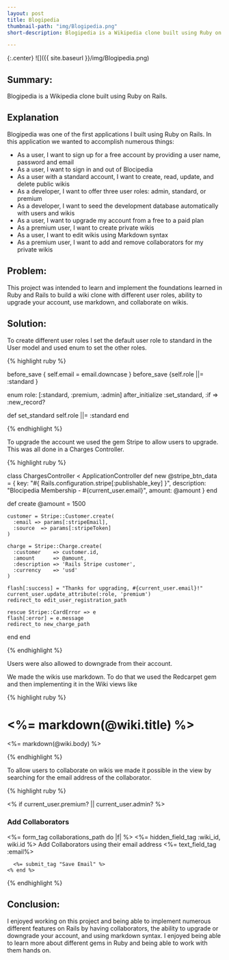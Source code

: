 ```yaml
---
layout: post
title: Blogipedia
thumbnail-path: "img/Blogipedia.png"
short-description: Blogipedia is a Wikipedia clone built using Ruby on Rails.

---
```


{:.center}
![]({{ site.baseurl }}/img/Blogipedia.png)

## Summary:

Blogipedia is a Wikipedia clone built using Ruby on Rails.

## Explanation

Blogipedia was one of the first applications I built using Ruby on Rails. In this application we wanted to accomplish numerous things:

* As a user, I want to sign up for a free account by providing a user name, password and email
* As a user, I want to sign in and out of Blocipedia
* As a user with a standard account, I want to create, read, update, and delete public wikis
* As a developer, I want to offer three user roles: admin, standard, or premium
* As a developer, I want to seed the development database automatically with users and wikis
* As a user, I want to upgrade my account from a free to a paid plan
* As a premium user, I want to create private wikis
* As a user, I want to edit wikis using Markdown syntax
* As a premium user, I want to add and remove collaborators for my private wikis

## Problem:

This project was intended to learn and implement the foundations learned in Ruby and Rails to build a wiki clone with different user roles, ability to upgrade your account, use markdown, and collaborate on wikis.

## Solution:

To create different user roles I set the default user role to standard in the User model and used enum to set the other roles.

{% highlight ruby %}

before_save { self.email = email.downcase }
  before_save {self.role ||= :standard }

  enum role: [:standard, :premium, :admin]
  after_initialize :set_standard, :if => :new_record?

  def set_standard
    self.role ||= :standard
  end

{% endhighlight %}

To upgrade the account we used the gem Stripe to allow users to upgrade. This was all done in a Charges Controller.

{% highlight ruby %}

class ChargesController < ApplicationController
  def new
    @stripe_btn_data = {
      key: "#{ Rails.configuration.stripe[:publishable_key] }",
      description: "Blocipedia Membership - #{current_user.email}",
      amount: @amount
    }
  end

  def create
    @amount = 1500

    customer = Stripe::Customer.create(
      :email => params[:stripeEmail],
      :source  => params[:stripeToken]
    )

    charge = Stripe::Charge.create(
      :customer    => customer.id,
      :amount      => @amount,
      :description => 'Rails Stripe customer',
      :currency    => 'usd'
    )

    flash[:success] = "Thanks for upgrading, #{current_user.email}!"
    current_user.update_attribute(:role, 'premium')
    redirect_to edit_user_registration_path

    rescue Stripe::CardError => e
    flash[:error] = e.message
    redirect_to new_charge_path
  end
end

{% endhighlight %}

Users were also allowed to downgrade from their account.

We made the wikis use markdown. To do that we used the Redcarpet gem and then implementing it in the Wiki views like

{% highlight ruby %}

<h1><%= markdown(@wiki.title) %></h1>
<div class="row">
  <div class="col-md-8">
    <p><%= markdown(@wiki.body) %></p>
  </div>

{% endhighlight %}

To allow users to collaborate on wikis we made it possible in the view by searching for the email address of the collaborator.

{% highlight ruby %}

<% if current_user.premium? || current_user.admin? %>
  <div class="col-md-8">
    <h3>Add Collaborators</h3>
    <%= form_tag collaborations_path do |f| %>
      <%= hidden_field_tag :wiki_id, wiki.id %>
      Add Collaborators using their email address
      <%= text_field_tag :email%>  <br>

      <%= submit_tag "Save Email" %>
    <% end %>
  </div>

  {% endhighlight %}

## Conclusion:

I enjoyed working on this project and being able to implement numerous different features on Rails by having collaborators, the ability to upgrade or downgrade your account, and using markdown syntax. I enjoyed being able to learn more about different gems in Ruby and being able to work with them hands on.

